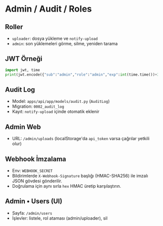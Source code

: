 # Admin / Audit / Roles

## Roller
- `uploader`: dosya yükleme ve `notify-upload`
- `admin`: son yüklemeleri görme, silme, yeniden tarama

## JWT Örneği
```python
import jwt, time
print(jwt.encode({"sub":"admin","role":"admin","exp":int(time.time())+3600}, "change-me", algorithm="HS256"))
```

## Audit Log
- Model: `apps/api/app/models/audit.py` (`AuditLog`)
- Migration: `0002_audit_log`
- Kayıt: `notify-upload` içinde otomatik eklenir

## Admin Web
- URL: `/admin/uploads` (localStorage'da `api_token` varsa çağrılar yetkili olur)

## Webhook İmzalama
- Env: `WEBHOOK_SECRET`
- Bildirimlerde `X-Webhook-Signature` başlığı (HMAC-SHA256) ile imzalı JSON gövdesi gönderilir.
- Doğrulama için aynı sırla `hex` HMAC üretip karşılaştırın.

## Admin • Users (UI)
- Sayfa: `/admin/users`
- İşlevler: listele, rol ataması (admin/uploader), sil
